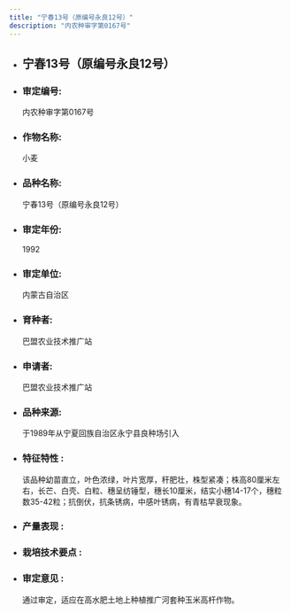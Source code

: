 ```yaml
---
title: "宁春13号（原编号永良12号）"
description: "内农种审字第0167号"
---
```

* ## 宁春13号（原编号永良12号）
* ###  审定编号:  
   内农种审字第0167号

*  ### 作物名称:  
   小麦

*   ###  品种名称: 
    宁春13号（原编号永良12号）

*   ### 审定年份: 
    1992

*   ### 审定单位:  
    内蒙古自治区

*   ### 育种者:  
    巴盟农业技术推广站

*   ### 申请者:  
    巴盟农业技术推广站

*   ### 品种来源:  
    于1989年从宁夏回族自治区永宁县良种场引入


*   ### 特征特性 : 
    该品种幼苗直立，叶色浓绿，叶片宽厚，秆肥壮，株型紧凑；株高80厘米左右，长芒、白壳、白粒、穗呈纺锤型，穗长10厘米，结实小穗14-17个，穗粒数35-42粒；抗倒伏，抗条锈病，中感叶锈病，有青枯早衰现象。


*   ### 产量表现 : 
    

*   ### 栽培技术要点 : 
    

*   ### 审定意见 : 
    通过审定，适应在高水肥土地上种植推广河套种玉米高杆作物。

